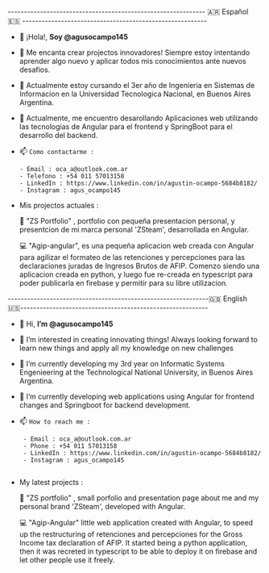 ------------------------------------------------------------- 🇦🇷  Español 🇪🇸 ---------------------------------------------------------

- 👋 ¡Hola!, **Soy @agusocampo145**
  
- 👀  Me encanta crear projectos innovadores! Siempre estoy intentando aprender algo nuevo y aplicar todos mis conocimientos ante nuevos desafios.
   
- 🌱 Actualmente estoy cursando el 3er año de Ingenieria en Sistemas de Informacion en la Universidad Tecnologica Nacional, en Buenos Aires Argentina. 
         
- 🧠 Actualmente, me encuentro desarollando Aplicaciones web utilizando las tecnologias de Angular para el frontend y SpringBoot para el desarrollo del backend.


- 📫  `Como contactarme :`
    ```
    - Email : oca_a@outlook.com.ar
    - Telefono : +54 011 57013158
    - LinkedIn : https://www.linkedin.com/in/agustin-ocampo-5684b8182/
    - Instagram : agus_ocampo145
    ```
    
 - Mis projectos actuales : 
 
      🛒 "ZS Portfolio" , portfolio con pequeña presentacion personal, y presentcion de mi marca personal 'ZSteam', desarrollada en Angular.
      
      💻 "Agip-angular", es una pequeña aplicacion web creada con Angular para agilizar el formateo de las retenciones y percepciones para las declaraciones juradas de Ingresos Brutos de AFIP. Comenzo siendo una aplicacion creada en python, y luego fue re-creada en typescript para poder publicarla en firebase y permitir para su libre utilizacion.
      
--------------------------------------------------------------🇬🇧  English  🇺🇸----------------------------------------------------------

- 👋  Hi, **I’m @agusocampo145**
  
- 👀  I’m interested in creating innovating things! Always looking forward to learn new things and apply all my knowledge on new challenges
  
- 🌱  I’m currently developing my 3rd year on Informatic Systems Engenieering at the Technological National University, in Buenos Aires Argentina.
     
- 🧠  I’m currently developing web applications using Angular for frontend changes and Springboot for backend development.

- 📫  `How to reach me :`
   ```
    - Email : oca_a@outlook.com.ar
    - Phone : +54 011 57013158
    - LinkedIn : https://www.linkedin.com/in/agustin-ocampo-5684b8182/
    - Instagram : agus_ocampo145
    
 - My latest projects : 
 
      🛒 "ZS portfolio" , small porfolio and presentation page about me and my personal brand 'ZSteam', developed with Angular.
      
      💻 "Agip-Angular" little web application created with Angular, to speed up the restructuring of retenciones and percepciones for the Gross Income   tax declaration of AFIP. It started being a python application, then it was recreted in typescript to be able to deploy it on firebase and let other people use it freely.
